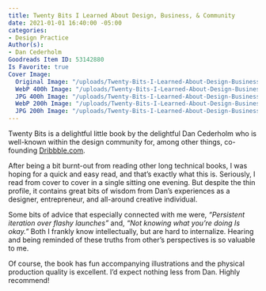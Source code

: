 ```yaml
---
title: Twenty Bits I Learned About Design, Business, & Community
date: 2021-01-01 16:40:00 -05:00
categories:
- Design Practice
Author(s):
- Dan Cederholm
Goodreads Item ID: 53142880
Is Favorite: true
Cover Image:
  Original Image: "/uploads/Twenty-Bits-I-Learned-About-Design-Business-and-Community.jpg"
  WebP 400h Image: "/uploads/Twenty-Bits-I-Learned-About-Design-Business-and-Community-400h.webp"
  JPG 400h Image: "/uploads/Twenty-Bits-I-Learned-About-Design-Business-and-Community-400h.jpg"
  WebP 200h Image: "/uploads/Twenty-Bits-I-Learned-About-Design-Business-and-Community-200h.webp"
  JPG 200h Image: "/uploads/Twenty-Bits-I-Learned-About-Design-Business-and-Community-200h.jpg"
---
```


Twenty Bits is a delightful little book by the delightful Dan Cederholm who is well-known within the design community for, among other things, co-founding [Dribbble.com](https://dribbble.com).

After being a bit burnt-out from reading other long technical books, I was hoping for a quick and easy read, and that’s exactly what this is. Seriously, I read from cover to cover in a single sitting one evening. But despite the thin profile, it contains great bits of wisdom from Dan’s experiences as a designer, entrepreneur, and all-around creative individual.

Some bits of advice that especially connected with me were, *“Persistent iteration over flashy launches”* and, *“Not knowing what you’re doing Is okay.”* Both I frankly know intellectually, but are hard to internalize. Hearing and being reminded of these truths from other’s perspectives is so valuable to me.

Of course, the book has fun accompanying illustrations and the physical production quality is excellent. I’d expect nothing less from Dan. Highly recommend!